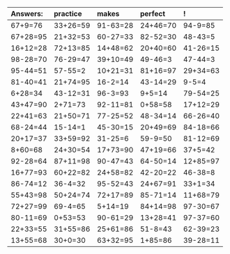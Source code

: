 | Answers: | practice | makes | perfect | ! |
| :--- | :--- | :--- | :--- | :--- |
| 67+9=76 | 33+26=59 | 91-63=28 | 24+46=70 | 94-9=85 | 
| 67+28=95 | 21+32=53 | 60-27=33 | 82-52=30 | 48-43=5 | 
| 16+12=28 | 72+13=85 | 14+48=62 | 20+40=60 | 41-26=15 | 
| 98-28=70 | 76-29=47 | 39+10=49 | 49-46=3 | 47-44=3 | 
| 95-44=51 | 57-55=2 | 10+21=31 | 81+16=97 | 29+34=63 | 
| 81-40=41 | 21+74=95 | 16-2=14 | 43-14=29 | 9-5=4 | 
| 6+28=34 | 43-12=31 | 96-3=93 | 9+5=14 | 79-54=25 | 
| 43+47=90 | 2+71=73 | 92-11=81 | 0+58=58 | 17+12=29 | 
| 22+41=63 | 21+50=71 | 77-25=52 | 48-34=14 | 66-26=40 | 
| 68-24=44 | 15-14=1 | 45-30=15 | 20+49=69 | 84-18=66 | 
| 20+17=37 | 33+59=92 | 31-25=6 | 59-9=50 | 81-12=69 | 
| 8+60=68 | 24+30=54 | 17+73=90 | 47+19=66 | 37+5=42 | 
| 92-28=64 | 87+11=98 | 90-47=43 | 64-50=14 | 12+85=97 | 
| 16+77=93 | 60+22=82 | 24+58=82 | 42-20=22 | 46-38=8 | 
| 86-74=12 | 36-4=32 | 95-52=43 | 24+67=91 | 33+1=34 | 
| 55+43=98 | 50+24=74 | 72+17=89 | 85-71=14 | 11+68=79 | 
| 72+27=99 | 69-4=65 | 5+14=19 | 84+14=98 | 97-30=67 | 
| 80-11=69 | 0+53=53 | 90-61=29 | 13+28=41 | 97-37=60 | 
| 22+33=55 | 31+55=86 | 25+61=86 | 51-8=43 | 62-39=23 | 
| 13+55=68 | 30+0=30 | 63+32=95 | 1+85=86 | 39-28=11 | 
